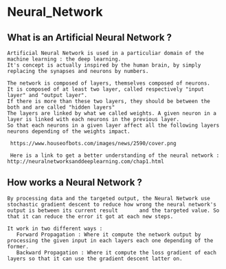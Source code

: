 # Neural_Network
  
  ## What is an Artificial Neural Network ?

    Artificial Neural Network is used in a particuliar domain of the machine learning : the deep learning.
    It's concept is actually inspired by the human brain, by simply replacing the synapses and neurons by numbers.

    The network is composed of layers, themselves composed of neurons.
    It is composed of at least two layer, called respectively "input layer" and "output layer".
    If there is more than these two layers, they should be between the both and are called "hidden layers"
    The layers are linked by what we called weights. A given neuron in a layer is linked with each neurons in the previous layer.
    So that each neurons in a given layer affect all the following layers neurons depending of the weights impact.
     
     https://www.houseofbots.com/images/news/2590/cover.png
     
     Here is a link to get a better understanding of the neural network : http://neuralnetworksanddeeplearning.com/chap1.html

 ## How works a Neural Network ?

    By processing data and the targeted output, the Neural Network use stochastic gradient descent to reduce how wrong the neural network's output is between its current result       and the targeted value. So that it can reduce the error it got at each new steps.

    It work in two different ways :
       Forward Propagation : Where it compute the network output by processing the given input in each layers each one depending of the former.
       Backward Propagation : Where it compute the loss gradient of each layers so that it can use the gradient descent latter on.

